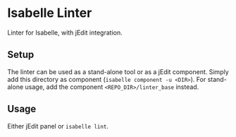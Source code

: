 # Isabelle Linter
Linter for Isabelle, with jEdit integration.

## Setup
The linter can be used as a stand-alone tool or as a jEdit component.
Simply add this directory as component (`isabelle component -u <DIR>`).
For stand-alone usage, add the component `<REPO_DIR>/linter_base` instead.

## Usage
Either jEdit panel or `isabelle lint`.